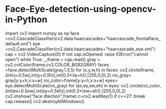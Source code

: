 # Face-Eye-detection-using-opencv-in-Python
import cv2
import numpy as np
face =cv2.CascadeClassifier(cv2.data.haarcascades+"haarcascade_frontalface_default.xml")
eye =cv2.CascadeClassifier(cv2.data.haarcascades+"haarcascade_eye.xml")
cap = cv2.VideoCapture(0)
if not cap.isOpened:
        raise IOError("cannot open")
while True:
        _,frame = cap.read()
        gray = cv2.cvtColor(frame,cv2.COLOR_BGR2GRAY)
        faces =face.detectMultiScale(gray,1.3,5) 
        for (x,y,w,h) in faces:
            cv2.circle(frame,(int(x+0.5*w),int(y+0.5*h)),int(0.3*(w+h)),(255,0,0),2)
            roi_gray= gray[y:y+h,x:x+w]
            roi_color=frame[y:y+h,x:x+w]
            eyes= eye.detectMultiScale(roi_gray)
            for (ex,ey,ew,eh) in eyes:
                cv2.circle(roi_color,(int(ex+0.5*ew),int(ey+0.5*eh)),int(0.3*(ew+eh)),(255,0,0),2)
        cv2.imshow("face dtection",frame)
        c=cv2.waitKey(1)
        if c==27:
            break
cap.release()
cv2.destroyAllWindows()
